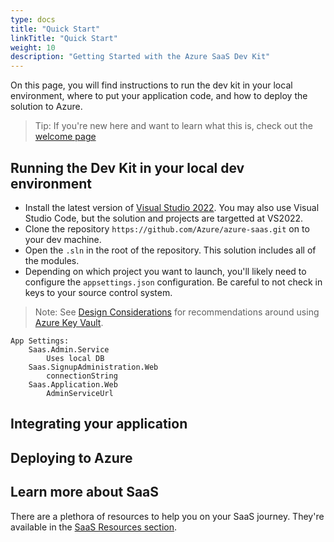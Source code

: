 ```yaml
---
type: docs
title: "Quick Start"
linkTitle: "Quick Start"
weight: 10
description: "Getting Started with the Azure SaaS Dev Kit"
---
```


On this page, you will find instructions to run the dev kit in your local environment, where to put your application code, and how to deploy the solution to Azure.

> Tip: If you're new here and want to learn what this is, check out the [welcome page](..)

## Running the Dev Kit in your local dev environment

- Install the latest version of [Visual Studio 2022](https://visualstudio.microsoft.com/vs/). You may also use Visual Studio Code, but the solution and projects are targetted at VS2022.
- Clone the repository `https://github.com/Azure/azure-saas.git` on to your dev machine.
- Open the `.sln` in the root of the repository. This solution includes all of the modules.
- Depending on which project you want to launch, you'll likely need to configure the `appsettings.json` configuration. Be careful to not check in keys to your source control system.

> Note: See [Design Considerations](../resources/design-considerations/) for recommendations around using [Azure Key Vault](https://azure.microsoft.com/en-us/services/key-vault/).

    App Settings:
        Saas.Admin.Service
            Uses local DB
        Saas.SignupAdministration.Web
            connectionString
        Saas.Application.Web
            AdminServiceUrl


## Integrating your application

## Deploying to Azure

## Learn more about SaaS

There are a plethora of resources to help you on your SaaS journey. They're available in the [SaaS Resources section](../resources/saas-resources/).